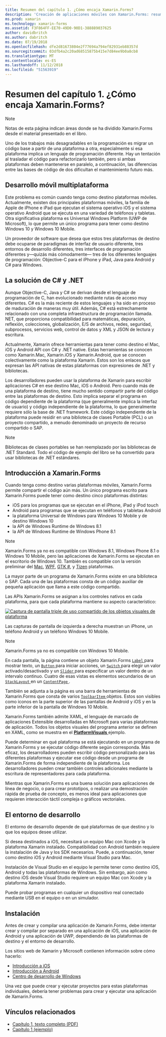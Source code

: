 ```yaml
---
title: Resumen del capítulo 1. ¿Cómo encaja Xamarin.Forms?
description: 'Creación de aplicaciones móviles con Xamarin.Forms: resumen del capítulo 1. ¿Cómo encaja Xamarin.Forms?'
ms.prod: xamarin
ms.technology: xamarin-forms
ms.assetid: F3F864FF-EE70-49D0-90D1-388889037625
author: davidbritch
ms.author: dabritch
ms.date: 07/19/2018
ms.openlocfilehash: dfe2d81673804e2f77694a794ef82931eb88357d
ms.sourcegitcommit: 03dfb4a2c20ad68515875b415e7d84ee9b0a8cb8
ms.translationtype: MT
ms.contentlocale: es-ES
ms.lasthandoff: 11/12/2018
ms.locfileid: "51563919"
---
```

# <a name="summary-of-chapter-1-how-does-xamarinforms-fit-in"></a>Resumen del capítulo 1. ¿Cómo encaja Xamarin.Forms?

> [!NOTE] 
> Notas de esta página indican áreas donde se ha dividido Xamarin.Forms desde el material presentado en el libro.

Uno de los trabajos más desagradables en la programación es migrar un código base a partir de una plataforma a otra, especialmente si esa plataforma implica un lenguaje de programación diferente. Hay un tentación al trasladar el código para refactorizarlo también, pero si ambas plataformas deben mantenerse en paralelo, a continuación, las diferencias entre las bases de código de dos dificultan el mantenimiento futuro más.

## <a name="cross-platform-mobile-development"></a>Desarrollo móvil multiplataforma

Este problema es común cuando tenga como destino plataformas móviles. Actualmente, existen dos principales plataformas móviles, la familia de Apple de iPhone e iPad que ejecutan el sistema operativo iOS y el sistema operativo Android que se ejecuta en una variedad de teléfonos y tabletas. Otra significativa plataforma es Universal Windows Platform (UWP de Microsoft), lo que permite un único programa para tener como destino Windows 10 y Windows 10 Mobile.

Un proveedor de software que desea que estos tres plataformas de destino debe ocuparse de paradigmas de interfaz de usuario diferente, tres entornos de desarrollo diferentes, tres interfaces de programación diferentes y&mdash;quizás más cómodamente&mdash; tres de los diferentes lenguajes de programación: Objective-C para el iPhone y iPad, Java para Android y C# para Windows.

## <a name="the-c-and-net-solution"></a>La solución de C# y .NET

Aunque Objective-C, Java y C# se derivan desde el lenguaje de programación de C, han evolucionado mediante rutas de acceso muy diferentes. C# es la más reciente de estos lenguajes y ha sido en proceso de maduración de maneras muy útil. Además, C# está estrechamente relacionado con una completa infraestructura de programación llamada. NET, que proporciona compatibilidad para matemáticas, depuración, reflexión, colecciones, globalización, E/S de archivos, redes, seguridad, subprocesos, servicios web, control de datos y XML y JSON de lectura y escritura.

Actualmente, Xamarin ofrece herramientas para tener como destino el Mac, iOS y Android API con C# y .NET native. Estas herramientas se conocen como Xamarin.Mac, Xamarin.iOS y Xamarin.Android, que se conocen colectivamente como la plataforma Xamarin. Estos son los enlaces que expresan las API nativas de estas plataformas con expresiones de .NET y bibliotecas.

Los desarrolladores pueden usar la plataforma de Xamarin para escribir aplicaciones C# en ese destino Mac, iOS o Android. Pero cuando más de una plataforma de destino, tiene mucho sentido compartir parte del código entre las plataformas de destino. Esto implica separar el programa en código dependiente de la plataforma (que generalmente implica la interfaz de usuario) y código independiente de la plataforma, lo que generalmente requiere sólo la base de .NET framework. Este código independiente de la plataforma puede residir en una biblioteca de clases Portable (PCL) o un proyecto compartido, a menudo denominado un proyecto de recurso compartido o SAP.

> [!NOTE] 
> Bibliotecas de clases portables se han reemplazado por las bibliotecas de .NET Standard. Todo el código de ejemplo del libro se ha convertido para usar bibliotecas de .NET estándares.

## <a name="introducing-xamarinforms"></a>Introducción a Xamarin.Forms

Cuando tenga como destino varias plataformas móviles, Xamarin.Forms permite compartir el código aún más. Un único programa escrito para Xamarin.Forms puede tener como destino cinco plataformas distintas:

- iOS para los programas que se ejecutan en el iPhone, iPad y iPod touch
- Android para programas que se ejecutan en teléfonos y tabletas Android
- la plataforma Universal de Windows para Windows 10 Mobile y de destino Windows 10
- la API de Windows Runtime de Windows 8.1
- la API de Windows Runtime de Windows Phone 8.1

> [!NOTE] 
> Xamarin.Forms ya no es compatible con Windows 8.1, Windows Phone 8.1 o Windows 10 Mobile, pero las aplicaciones de Xamarin.Forms se ejecutan en el escritorio de Windows 10. También es compatible con la versión preliminar del [Mac](~/xamarin-forms/platform/mac.md), [WPF](~/xamarin-forms/platform/wpf.md), [GTK #](~/xamarin-forms/platform/gtk.md), y [Tizen](/xamarin-forms/platform/tizen.md) plataformas.

La mayor parte de un programa de Xamarin.Forms existe en una biblioteca o SAP. Cada una de las plataformas consta de un código auxiliar de pequeña aplicación que llama a este código compartido. 

Las APIs Xamarin.Forms se asignan a los controles nativos en cada plataforma, para que cada plataforma mantiene su aspecto característico:

[![Captura de pantalla triple de uso compartido de los objetos visuales de plataforma](images/ch01fg03-small.png "controles de Xamarin.Forms en cada plataforma")](images/ch01fg03-large.png#lightbox "controles de Xamarin.Forms en cada plataforma")

Las capturas de pantalla de izquierda a derecha muestran un iPhone, un teléfono Android y un teléfono Windows 10 Mobile. 

> [!NOTE] 
> Xamarin.Forms ya no es compatible con Windows 10 Mobile.

En cada pantalla, la página contiene un objeto Xamarin.Forms [ `Label` ](xref:Xamarin.Forms.Label) para mostrar texto, un [ `Button` ](xref:Xamarin.Forms.Button) para iniciar acciones, un [ `Switch` ](xref:Xamarin.Forms.Switch) para elegir un valor activado/desactivado y un [ `Slider` ](xref:Xamarin.Forms.Slider) para especificar un valor dentro de un intervalo continuo. Cuatro de esas vistas es elementos secundarios de un [ `StackLayout` ](xref:Xamarin.Forms.StackLayout) en un [ `ContentPage` ](xref:Xamarin.Forms.ContentPage).

También se adjunta a la página es una barra de herramientas de Xamarin.Forms que consta de varios [ `ToolbarItem` ](xref:Xamarin.Forms.ToolbarItem) objetos. Estos son visibles como iconos en la parte superior de las pantallas de Android y iOS y en la parte inferior de la pantalla de Windows 10 Mobile.

Xamarin.Forms también admite XAML, el lenguaje de marcado de aplicaciones Extensible desarrolladas en Microsoft para varias plataformas de aplicación. Todos los objetos visuales del programa anterior se definen en XAML, como se muestra en el [ **PlatformVisuals** ](https://github.com/xamarin/xamarin-forms-book-samples/tree/master/Chapter01/PlatformVisuals) ejemplo.

Puede determinar en qué plataforma se está ejecutando en un programa de Xamarin.Forms y se ejecutar código diferente según corresponda. Más eficaz, los desarrolladores pueden escribir código personalizado para las diferentes plataformas y ejecutar ese código desde un programa de Xamarin.Forms de forma independiente de la plataforma. Los desarrolladores pueden crear también controles adicionales mediante la escritura de representadores para cada plataforma.

Mientras que Xamarin.Forms es una buena solución para aplicaciones de línea de negocio, o para crear prototipos, o realizar una demostración rápida de prueba de concepto, es menos ideal para aplicaciones que requieren interacción táctil compleja o gráficos vectoriales.

## <a name="your-development-environment"></a>El entorno de desarrollo

El entorno de desarrollo depende de qué plataformas de que destino y lo que los equipos desee utilizar.

Si desea destinados a iOS, necesitará un equipo Mac con Xcode y la plataforma Xamarin instalado. Compatibilidad con Android también requiere la instalación de Java y los SDK necesarios. Puede, a continuación, tener como destino iOS y Android mediante Visual Studio para Mac.

Instalación de Visual Studio en el equipo le permite tener como destino iOS, Android y todas las plataformas de Windows. Sin embargo, aún como destino iOS desde Visual Studio requiere un equipo Mac con Xcode y la plataforma Xamarin instalado.

Puede probar programas en cualquier un dispositivo real conectado mediante USB en el equipo o en un simulador.

## <a name="installation"></a>Instalación

Antes de crear y compilar una aplicación de Xamarin.Forms, debe intentar crear y compilar por separado en una aplicación de iOS, una aplicación de Android y una aplicación de UWP, dependiendo de las plataformas de destino y el entorno de desarrollo.

Los sitios web de Xamarin y Microsoft contienen información sobre cómo hacerlo:

- [Introducción a iOS](~/ios/get-started/index.md)
- [Introducción a Android](~/android/get-started/index.md)
- [Centro de desarrollo de Windows](http://dev.windows.com)

Una vez que puede crear y ejecutar proyectos para estas plataformas individuales, debería tener problemas para crear y ejecutar una aplicación de Xamarin.Forms.

## <a name="related-links"></a>Vínculos relacionados

- [Capítulo 1, texto completo (PDF)](https://download.xamarin.com/developer/xamarin-forms-book/XamarinFormsBook-Ch01-Apr2016.pdf)
- [Capítulo 1 (ejemplo)](https://github.com/xamarin/xamarin-forms-book-samples/tree/master/Chapter01)
